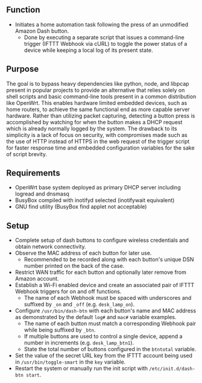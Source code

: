## Function
* Initiates a home automation task following the press of an unmodified Amazon Dash button.
  * Done by executing a separate script that issues a command-line trigger (IFTTT Webhook via cURL) to toggle the power status of a device while keeping a local log of its present state.

## Purpose
The goal is to bypass heavy dependencies like python, node, and libpcap present in popular projects to provide an alternative that relies solely on shell scripts and basic command-line tools present in a common distribution like OpenWrt. This enables hardware limited embedded devices, such as home routers, to achieve the same functional end as more capable server hardware. Rather than utilizing packet capturing, detecting a button press is accomplished by watching for when the button makes a DHCP request which is already normally logged by the system. The drawback to its simplicity is a lack of focus on security, with compromises made such as the use of HTTP instead of HTTPS in the web request of the trigger script for faster response time and embedded configuration variables for the sake of script brevity.

## Requirements
* OpenWrt base system deployed as primary DHCP server including logread and dnsmasq
* BusyBox compiled with inotifyd selected (inotifywait equivalent)
* GNU find utility (BusyBox find applet not acceptable)

## Setup
* Complete setup of dash buttons to configure wireless credentials and obtain network connectivity.
* Observe the MAC address of each button for later use.
  * Recommended to be recorded along with each button's unique DSN number printed on the back of the case.
* Restrict WAN traffic for each button and optionally later remove from Amazon account.
* Establish a Wi-Fi enabled device and create an associated pair of IFTTT Webhook triggers for on and off functions.
  * The name of each Webhook must be spaced with underscores and suffixed by `_on` and `_off` (e.g. `desk_lamp_on`).
* Configure `/usr/bin/dash-btn` with each button's name and MAC address as demonstrated by the default `log#` and `mac#` variable examples.
  * The name of each button must match a corresponding Webhook pair while being suffixed by `_btn`.
  * If multiple buttons are used to control a single device, append a number in increments (e.g. `desk_lamp_btn1`).
  * State the total number of buttons configured in the `btntotal` variable.
* Set the value of the secret URL key from the IFTTT account being used in `/usr/bin/toggle-smart` in the `key` variable.
* Restart the system or manually run the init script with `/etc/init.d/dash-btn start`.
